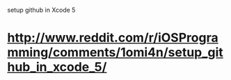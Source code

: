setup github in Xcode 5

http://www.reddit.com/r/iOSProgramming/comments/1omi4n/setup_github_in_xcode_5/
=========
